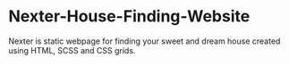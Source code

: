 # Nexter-House-Finding-Website
Nexter is static webpage for finding your sweet and dream house created using HTML, SCSS and CSS grids.
